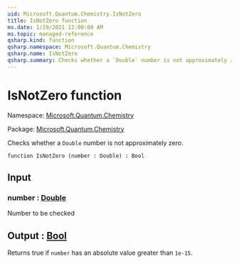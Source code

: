 ```yaml
---
uid: Microsoft.Quantum.Chemistry.IsNotZero
title: IsNotZero function
ms.date: 1/29/2021 12:00:00 AM
ms.topic: managed-reference
qsharp.kind: function
qsharp.namespace: Microsoft.Quantum.Chemistry
qsharp.name: IsNotZero
qsharp.summary: Checks whether a `Double` number is not approximately zero.
---
```


# IsNotZero function

Namespace: [Microsoft.Quantum.Chemistry](xref:Microsoft.Quantum.Chemistry)

Package: [Microsoft.Quantum.Chemistry](https://nuget.org/packages/Microsoft.Quantum.Chemistry)


Checks whether a `Double` number is not approximately zero.

```qsharp
function IsNotZero (number : Double) : Bool
```


## Input

### number : [Double](xref:microsoft.quantum.lang-ref.double)

Number to be checked



## Output : [Bool](xref:microsoft.quantum.lang-ref.bool)

Returns true if `number` has an absolute value greater than `1e-15`.